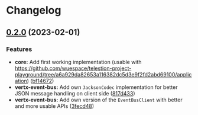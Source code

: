 # Changelog

## [0.2.0](https://github.com/wuespace/telestion-terminal-client/compare/v0.1.0...v0.2.0) (2023-02-01)


### Features

* **core:** Add first working implementation (usable with https://github.com/wuespace/telestion-project-playground/tree/a6a929da82653a116382dc5d3e9f2fd2abd69100/application) ([bf14672](https://github.com/wuespace/telestion-terminal-client/commit/bf146729ac91dde56b0f22d0a17fb3ce1c50e973))
* **vertx-event-bus:** Add own `JacksonCodec` implementation for better JSON message handling on client side ([817d433](https://github.com/wuespace/telestion-terminal-client/commit/817d433065c5986dd160037509b6b11230ee6c53))
* **vertx-event-bus:** Add own version of the `EventBusClient` with better and more usable APIs ([3fecd48](https://github.com/wuespace/telestion-terminal-client/commit/3fecd48b7e48153e52a92f4b5a1483869960a566))

